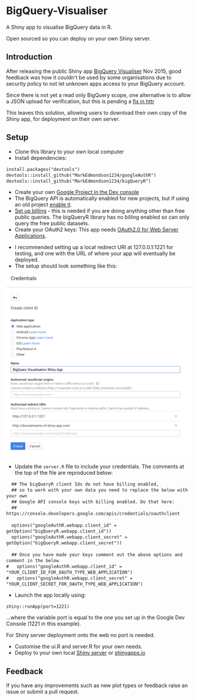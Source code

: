 # BigQuery-Visualiser
A Shiny app to visualise BigQuery data in R.  

Open sourced so you can deploy on your own Shiny server.

## Introduction

After releasing the public Shiny app [BigQuery Visualiser](https://mark.shinyapps.io/bigquery-viz/) Nov 2015, good feedback was how it couldn't be used by some organisations due to security policy to not let unknown apps access to your BigQuery account.  

Since there is not yet a read only BigQuery scope, one alternative is to allow a JSON upload for verification, but this is pending a [fix in httr](https://github.com/hadley/httr/issues/275)

This leaves this solution, allowing users to download their own copy of the Shiny app, for deployment on their own server. 

## Setup

* Clone this library to your own local computer
* Install dependencies:
```
install.packages("devtools")
devtools::install_github("MarkEdmondson1234/googleAuthR")
devtools::install_github("MarkEdmondson1234/bigQueryR")
```
* Create your own [Google Project in the Dev console](https://developers.google.com/console/help/new/)
* The BigQuery API is automatically enabled for new projects, but if using an old project [enable it](https://cloud.google.com/bigquery/sign-up).
* [Set up billing](https://console.cloud.google.com/billing) - this is needed if you are doing anything other than free public queries.  The bigQueryR library has no billing enabled so can only query the free public datasets.
* Create your OAuth2 keys:  This app needs [OAuth2.0 for Web Server Applications](https://developers.google.com/api-client-library/python/auth/web-app).  
- I recommended setting up a local redirect URI at 127.0.0.1:1221 for testing, and one with the URL of where your app will eventually be deployed.
- The setup should look something like this:

![oauth2-setup-bigquery-visualiser](oauth2-setup.png)

* Update the `server.R` file to include your credentials.  The comments at the top of the file are reproduced below:

```
  ## The bigQueryR client Ids do not have billing enabled, 
  ## so to work with your own data you need to replace the below with your own
  ## Google API console keys with billing enabled. Do that here:
  ## https://console.developers.google.com/apis/credentials/oauthclient

  options("googleAuthR.webapp.client_id" = getOption("bigQueryR.webapp.client_id"))
  options("googleAuthR.webapp.client_secret" = getOption("bigQueryR.webapp.client_secret"))
  
  ## Once you have made your keys comment out the above options and comment in the below 
#   options("googleAuthR.webapp.client_id" = "YOUR_CLIENT_ID_FOR_OAUTH_TYPE_WEB_APPLICATION")
#   options("googleAuthR.webapp.client_secret" = "YOUR_CLIENT_SECRET_FOR_OAUTH_TYPE_WEB_APPLICATION")
```


* Launch the app locally using:
```
shiny::runApp(port=1221)
```

...where the variable port is equal to the one you set up in the Google Dev Console (1221 in this example).

For Shiny server deployment onto the web no port is needed.

* Customise the ui.R and server.R for your own needs.
* Deploy to your own local [Shiny server](https://www.rstudio.com/products/shiny/shiny-server/) or [shinyapps.io](http://shinyapps.io)

## Feedback

If you have any improvements such as new plot types or feedback raise an issue or submit a pull request.  

